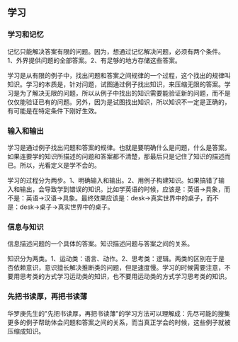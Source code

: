 ## 学习

### 学习和记忆

记忆只能解决答案有限的问题。因为，想通过记忆解决问题，必须有两个条件。1、外界提供问题的全部答案。2、有足够的地方存储这些答案。

学习是从有限的例子中，找出问题和答案之间规律的一个过程，这个找出的规律叫知识。学习的本质是，针对问题，试图通过例子找出知识，来压缩无限的答案。学习是为了解决无限的问题，所以从例子中找出的知识需要能验证新的问题，而不是仅仅能验证已有的问题。另外，因为是试图找出知识，所以知识不一定是正确的，有可能是在特定条件下刚好生效。

### 输入和输出

学习是通过例子找出问题和答案的规律。也就是要明确什么是问题，什么是答案。如果连要学的知识所描述的问题和答案都不清楚，那最后只是记住了知识的描述而已。所以，光看定义是学不会的。

学习的过程分为两步。1、明确输入和输出。2、用例子构建知识。如果搞错了输入和输出，会导致学到错误的知识。比如学英语的时候，应该是：英语->具象，而不是：英语->汉语->具象。最终效果应该是：desk->真实世界中的桌子，而不是：desk->桌子->真实世界中的桌子。

### 信息与知识

信息描述问题的一个具体的答案。知识描述问题与答案之间的关系。

知识分为两类。1、运动类：语言、动作。2、思考类：逻辑。两类的区别在于是否依赖意识，意识擅长解决推断类的问题，但是速度慢。学习的时候需要注意，不要用思考类的方式学习运动类的知识，也不要用运动类的方式学习思考类的知识。

### 先把书读厚，再把书读薄

华罗庚先生的"先把书读厚，再把书读薄"的学习方法可以理解成：先尽可能的搜集更多的例子帮助体会问题和答案之间的关系，而当真正学会的时候，这些例子就被压缩成知识。

